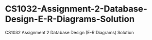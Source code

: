 # CS1032-Assignment-2-Database-Design-E-R-Diagrams-Solution
CS1032 Assignment 2 Database Design (E-R Diagrams) Solution
